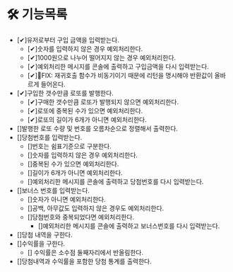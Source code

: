 # 🛠 기능목록

- [✔]유저로부터 구입 금액을 입력받는다.
  - [✔]숫자를 입력하지 않은 경우 예외처리한다.
  - [✔]1000원으로 나누어 떨어지지 않는 경우 예외처리한다.
  - [✔]예외처리한 메시지를 콘솔에 출력하고 구입금액을 다시 입력받는다.
  - [✔]🐛FIX: 재귀호출 함수가 비동기이기 때문에 리턴을 명시해야 반환값이 올바르게 들어온다.
- [✔]구입한 갯수만큼 로또를 발행한다.
  - [✔]구매한 갯수만큼 로또가 발행되지 않으면 예외처리한다.
  - [✔]로또에 중복된 수가 있으면 예외처리한다.
  - [✔]로또의 길이가 6개가 아니면 예외처리한다.
- []발행한 로또 수량 및 번호를 오름차순으로 정렬해서 출력한다.
- []당첨번호를 입력받는다.
  - []번호는 쉼표기준으로 구분한다.
  - []숫자를 입력하지 않은 경우 예외처리한다.
  - []중복된 수가 있으면 예외처리한다.
  - []길이가 6개가 아니면 예외처리한다.
  - []예외처리한 메시지를 콘솔에 출력하고 당첨번호를 다시 입력받는다.
- []보너스 번호를 입력받는다.
  - []숫자가 아니면 예외처리한다.
  - []공백, 아무값도 입력하지 않은 경우도 예외처리한다.
  - []당첨번호와 중복되었다면 예외처리한다.
    - []예외처리한 메시지를 콘솔에 출력하고 보너스번호를 다시 입력받는다.
- []당첨 내역을 구한다.
- []수익률을 구한다.
  - [] 수익률은 소수점 둘째자리에서 반올림한다.
- []당첨내역과 수익률을 포함한 당첨 통계를 출력한다.
